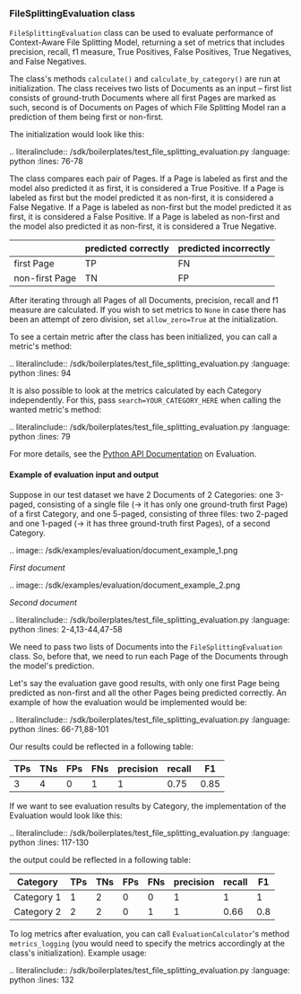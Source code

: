 ### FileSplittingEvaluation class

`FileSplittingEvaluation` class can be used to evaluate performance of Context-Aware File Splitting Model, returning a 
set of metrics that includes precision, recall, f1 measure, True Positives, False Positives, True Negatives, and False 
Negatives. 

The class's methods `calculate()` and `calculate_by_category()` are run at initialization. The class receives two lists 
of Documents as an input – first list consists of ground-truth Documents where all first Pages are marked as such, 
second is of Documents on Pages of which File Splitting Model ran a prediction of them being first or non-first. 

The initialization would look like this:

.. literalinclude:: /sdk/boilerplates/test_file_splitting_evaluation.py
   :language: python
   :lines: 76-78

The class compares each pair of Pages. If a Page is labeled as first and the model also predicted it as first, it is 
considered a True Positive. If a Page is labeled as first but the model predicted it as non-first, it is considered a 
False Negative. If a Page is labeled as non-first but the model predicted it as first, it is considered a False 
Positive. If a Page is labeled as non-first and the model also predicted it as non-first, it is considered a True 
Negative.

|  | predicted correctly | predicted incorrectly |
| ------ | ------ | ------ |
|    first Page    |    TP    | FN |
|    non-first Page    |   TN     | FP |

After iterating through all Pages of all Documents, precision, recall and f1 measure are calculated. If you wish to set 
metrics to `None` in case there has been an attempt of zero division, set `allow_zero=True` at the initialization.

To see a certain metric after the class has been initialized, you can call a metric's method:

.. literalinclude:: /sdk/boilerplates/test_file_splitting_evaluation.py
   :language: python
   :lines: 94

It is also possible to look at the metrics calculated by each Category independently. For this, pass 
`search=YOUR_CATEGORY_HERE` when calling the wanted metric's method: 

.. literalinclude:: /sdk/boilerplates/test_file_splitting_evaluation.py
   :language: python
   :lines: 79

For more details, see the [Python API Documentation](https://dev.konfuzio.com/sdk/sourcecode.html#ai-evaluation) on 
Evaluation.

#### Example of evaluation input and output 

Suppose in our test dataset we have 2 Documents of 2 Categories: one 3-paged, consisting of a single file (-> it has 
only one ground-truth first Page) of a first Category, and one 5-paged, consisting of three files: two 2-paged and one 
1-paged (-> it has three ground-truth first Pages), of a second Category.

.. image:: /sdk/examples/evaluation/document_example_1.png

_First document_

.. image:: /sdk/examples/evaluation/document_example_2.png

_Second document_

.. literalinclude:: /sdk/boilerplates/test_file_splitting_evaluation.py
   :language: python
   :lines: 2-4,13-44,47-58

We need to pass two lists of Documents into the `FileSplittingEvaluation` class. So, before that, we need to run each 
Page of the Documents through the model's prediction.

Let's say the evaluation gave good results, with only one first Page being predicted as non-first and all the other 
Pages being predicted correctly. An example of how the evaluation would be implemented would be:

.. literalinclude:: /sdk/boilerplates/test_file_splitting_evaluation.py
   :language: python
   :lines: 66-71,88-101

Our results could be reflected in a following table:

| TPs | TNs | FPs | FNs | precision | recall | F1    |
| ---- |-----|-----| ----- | ---- | ---- |-------|
| 3 | 4   |  0  | 1 | 1 | 0.75 | 0.85  |

If we want to see evaluation results by Category, the implementation of the Evaluation would look like this:

.. literalinclude:: /sdk/boilerplates/test_file_splitting_evaluation.py
   :language: python
   :lines: 117-130

the output could be reflected in a following table:

| Category | TPs | TNs | FPs | FNs | precision | recall | F1  |
| ---- |-----|-----|-----|-----| ---- |--------|-----|
| Category 1 | 1   | 2   | 0   | 0   | 1 | 1      | 1   |
| Category 2 | 2   | 2   | 0   | 1   | 1 | 0.66   | 0.8 |

To log metrics after evaluation, you can call `EvaluationCalculator`'s method `metrics_logging` (you would need to 
specify the metrics accordingly at the class's initialization). Example usage:

.. literalinclude:: /sdk/boilerplates/test_file_splitting_evaluation.py
   :language: python
   :lines: 132